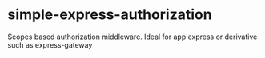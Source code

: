# simple-express-authorization
Scopes based authorization middleware.
Ideal for app express or derivative such as express-gateway
